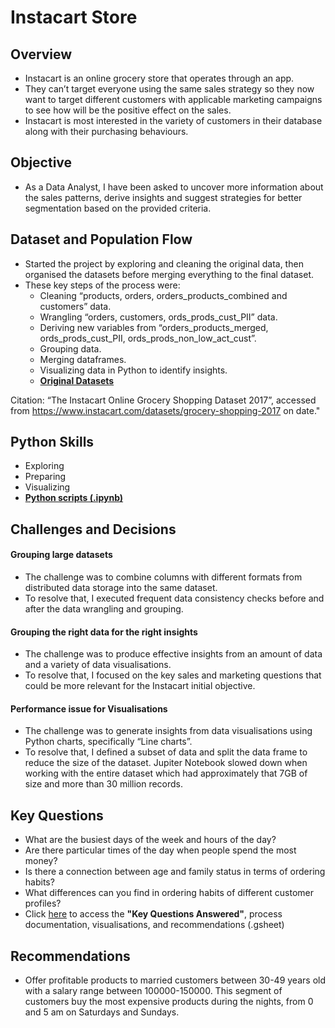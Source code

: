 # Instacart Store

## Overview
* Instacart is an online grocery store that operates through an app. 
* They can’t target everyone using the same sales strategy so they now want to target different customers with applicable marketing campaigns to see how will be the positive effect on the sales. 
* Instacart is most interested in the variety of customers in their database along with their purchasing behaviours. 

## Objective
* As a Data Analyst, I have been asked to uncover more information about the sales patterns, derive insights and suggest strategies for better segmentation based on the provided criteria.

## Dataset and Population Flow
* Started the project by exploring and cleaning the original data, then organised the datasets before merging everything to the final dataset. 
* These key steps of the process were:
  * Cleaning “products, orders, orders_products_combined and customers” data.
  * Wrangling “orders, customers, ords_prods_cust_PII” data.
  * Deriving new variables from “orders_products_merged, ords_prods_cust_PII, ords_prods_non_low_act_cust”.
  * Grouping data.
  * Merging dataframes.
  * Visualizing data in Python to identify insights.
  * **[Original Datasets](https://drive.google.com/drive/folders/1LXQGPnlueYXbzg0Ql8XQM-JANdoH2Cne?usp=sharing)**

Citation: “The Instacart Online Grocery Shopping Dataset 2017”, accessed from https://www.instacart.com/datasets/grocery-shopping-2017 on date."

## Python Skills
* Exploring
* Preparing
* Visualizing
* **[Python scripts (.ipynb)](https://drive.google.com/file/d/1nfFrlsGLkpVGfkTMFQSUUqVeByiLgfSR/view?usp=sharing)**

## Challenges and Decisions

#### Grouping large datasets
* The challenge was to combine columns with different formats from distributed data storage into the same dataset. 
* To resolve that, I executed frequent data consistency checks before and after the data wrangling and grouping.

#### Grouping the right data for the right insights
* The challenge was to produce effective insights from an amount of data and a variety of data visualisations. 
* To resolve that, I focused on the key sales and marketing questions that could be more relevant for the Instacart initial objective.

#### Performance issue for Visualisations
* The challenge was to generate insights from data visualisations using Python charts, specifically “Line charts”.
* To resolve that, I defined a subset of data and split the data frame to reduce the size of the dataset. Jupiter Notebook slowed down when working with the entire dataset which had approximately that 7GB of size and more than 30 million records.

## Key Questions
* What are the busiest days of the week and hours of the day?
* Are there particular times of the day when people spend the most money?
* Is there a connection between age and family status in terms of ordering habits?
* What differences can you find in ordering habits of different customer profiles?
* Click [here](https://docs.google.com/spreadsheets/d/1ul9EdYDYwkDG_HcgzPkJ3dmVjrSqLbZIcQCgEIi70DE/edit?usp=sharing) to access the **"Key Questions Answered"**, process documentation, visualisations, and recommendations (.gsheet)

## Recommendations
* Offer profitable products to married customers between 30-49 years old with a salary range between 100000-150000. This segment of customers buy the most expensive products during the nights, from 0 and 5 am on Saturdays and Sundays.
